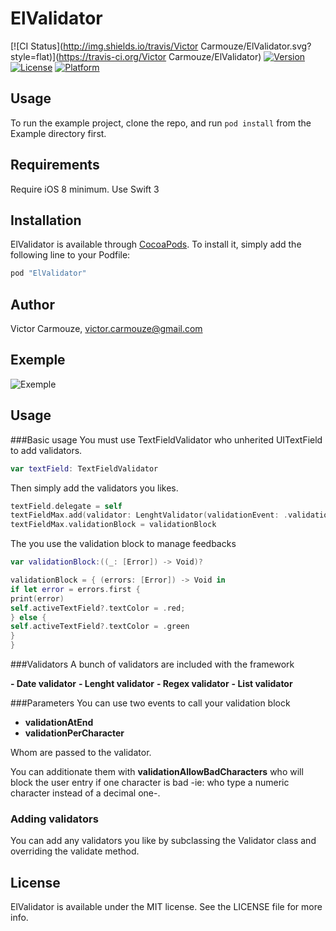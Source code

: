 # ElValidator

[![CI Status](http://img.shields.io/travis/Victor Carmouze/ElValidator.svg?style=flat)](https://travis-ci.org/Victor Carmouze/ElValidator)
[![Version](https://img.shields.io/cocoapods/v/ElValidator.svg?style=flat)](http://cocoapods.org/pods/ElValidator)
[![License](https://img.shields.io/cocoapods/l/ElValidator.svg?style=flat)](http://cocoapods.org/pods/ElValidator)
[![Platform](https://img.shields.io/cocoapods/p/ElValidator.svg?style=flat)](http://cocoapods.org/pods/ElValidator)

## Usage

To run the example project, clone the repo, and run `pod install` from the Example directory first.

## Requirements

Require iOS 8 minimum. Use Swift 3

## Installation

ElValidator is available through [CocoaPods](http://cocoapods.org). To install
it, simply add the following line to your Podfile:

```ruby
pod "ElValidator"
```

## Author

Victor Carmouze, victor.carmouze@gmail.com

## Exemple

![Exemple](https://raw.githubusercontent.com/dk53/ElValidator/master/Screenshot.png)

## Usage

###Basic usage
You must use TextFieldValidator who unherited UITextField to add validators.

```swift
var textField: TextFieldValidator
```

Then simply add the validators you likes.
```swift
textField.delegate = self
textFieldMax.add(validator: LenghtValidator(validationEvent: .validationPerCharacter, max: 10))
textFieldMax.validationBlock = validationBlock
```

The you use the validation block to manage feedbacks
```swift    
var validationBlock:((_: [Error]) -> Void)?

validationBlock = { (errors: [Error]) -> Void in
if let error = errors.first {
print(error)
self.activeTextField?.textColor = .red;
} else {
self.activeTextField?.textColor = .green
}
}
```

###Validators
A bunch of validators are included with the framework

**- Date validator**
**- Lenght validator**
**- Regex validator**
**- List validator**

###Parameters
You can use two events to call your validation block

- **validationAtEnd** 
- **validationPerCharacter**

Whom are passed to the validator.

You can additionate them with **validationAllowBadCharacters** who will block the user entry if one character is bad -ie: who type a numeric character instead of a decimal one-.

### Adding validators
You can add any validators you like by subclassing the Validator class and overriding the validate method.

## License

ElValidator is available under the MIT license. See the LICENSE file for more info.

